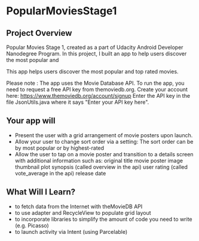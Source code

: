# PopularMoviesStage1

## Project Overview
Popular Movies Stage 1, created as a part of Udacity Android Developer Nanodegree Program.
In this project, I built an app to help users discover the most popular and 

This app helps users discover the most popular and top rated movies.

Please note : The app uses the Movie Database API. To run the app, you need to request a free API key from themoviedb.org. Create your account here: https://www.themoviedb.org/account/signup
Enter the API key in the file JsonUtils.java where it says "Enter your API key here".

## Your app will
- Present the user with a grid arrangement of movie posters upon launch.
- Allow your user to change sort order via a setting: The sort order can be by most popular or by highest-rated
- Allow the user to tap on a movie poster and transition to a details screen with additional information such as:
      original title
      movie poster image thumbnail
      plot synopsis (called overview in the api)
      user rating (called vote_average in the api)
      release date

## What Will I Learn?
- to fetch data from the Internet with theMovieDB API
- to use adapter and RecycleView to populate grid layout
- to incorporate libraries to simplify the amount of code you need to write (e.g. Picasso)
- to launch activity via Intent (using Parcelable)
